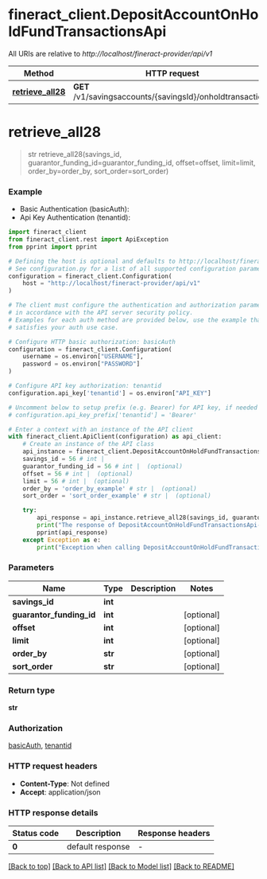 # fineract_client.DepositAccountOnHoldFundTransactionsApi

All URIs are relative to *http://localhost/fineract-provider/api/v1*

Method | HTTP request | Description
------------- | ------------- | -------------
[**retrieve_all28**](DepositAccountOnHoldFundTransactionsApi.md#retrieve_all28) | **GET** /v1/savingsaccounts/{savingsId}/onholdtransactions | 


# **retrieve_all28**
> str retrieve_all28(savings_id, guarantor_funding_id=guarantor_funding_id, offset=offset, limit=limit, order_by=order_by, sort_order=sort_order)



### Example

* Basic Authentication (basicAuth):
* Api Key Authentication (tenantid):

```python
import fineract_client
from fineract_client.rest import ApiException
from pprint import pprint

# Defining the host is optional and defaults to http://localhost/fineract-provider/api/v1
# See configuration.py for a list of all supported configuration parameters.
configuration = fineract_client.Configuration(
    host = "http://localhost/fineract-provider/api/v1"
)

# The client must configure the authentication and authorization parameters
# in accordance with the API server security policy.
# Examples for each auth method are provided below, use the example that
# satisfies your auth use case.

# Configure HTTP basic authorization: basicAuth
configuration = fineract_client.Configuration(
    username = os.environ["USERNAME"],
    password = os.environ["PASSWORD"]
)

# Configure API key authorization: tenantid
configuration.api_key['tenantid'] = os.environ["API_KEY"]

# Uncomment below to setup prefix (e.g. Bearer) for API key, if needed
# configuration.api_key_prefix['tenantid'] = 'Bearer'

# Enter a context with an instance of the API client
with fineract_client.ApiClient(configuration) as api_client:
    # Create an instance of the API class
    api_instance = fineract_client.DepositAccountOnHoldFundTransactionsApi(api_client)
    savings_id = 56 # int | 
    guarantor_funding_id = 56 # int |  (optional)
    offset = 56 # int |  (optional)
    limit = 56 # int |  (optional)
    order_by = 'order_by_example' # str |  (optional)
    sort_order = 'sort_order_example' # str |  (optional)

    try:
        api_response = api_instance.retrieve_all28(savings_id, guarantor_funding_id=guarantor_funding_id, offset=offset, limit=limit, order_by=order_by, sort_order=sort_order)
        print("The response of DepositAccountOnHoldFundTransactionsApi->retrieve_all28:\n")
        pprint(api_response)
    except Exception as e:
        print("Exception when calling DepositAccountOnHoldFundTransactionsApi->retrieve_all28: %s\n" % e)
```



### Parameters


Name | Type | Description  | Notes
------------- | ------------- | ------------- | -------------
 **savings_id** | **int**|  | 
 **guarantor_funding_id** | **int**|  | [optional] 
 **offset** | **int**|  | [optional] 
 **limit** | **int**|  | [optional] 
 **order_by** | **str**|  | [optional] 
 **sort_order** | **str**|  | [optional] 

### Return type

**str**

### Authorization

[basicAuth](../README.md#basicAuth), [tenantid](../README.md#tenantid)

### HTTP request headers

 - **Content-Type**: Not defined
 - **Accept**: application/json

### HTTP response details

| Status code | Description | Response headers |
|-------------|-------------|------------------|
**0** | default response |  -  |

[[Back to top]](#) [[Back to API list]](../README.md#documentation-for-api-endpoints) [[Back to Model list]](../README.md#documentation-for-models) [[Back to README]](../README.md)


